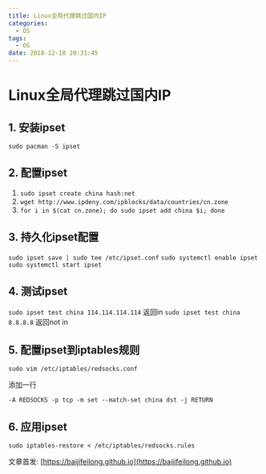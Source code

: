```yaml
---
title: Linux全局代理跳过国内IP
categories:
  - OS
tags:
  - OS
date: 2018-12-10 20:31:45
---
```


# Linux全局代理跳过国内IP

## 1. 安装ipset

`sudo pacman -S ipset`

## 2. 配置ipset

1. `sudo ipset create china hash:net`
2. `wget http://www.ipdeny.com/ipblocks/data/countries/cn.zone`
3. `for i in $(cat cn.zone); do sudo ipset add china $i; done`

## 3. 持久化ipset配置

`sudo ipset save | sudo tee /etc/ipset.conf`
`sudo systemctl enable ipset`
`sudo systemctl start ipset`

## 4. 测试ipset

`sudo ipset test china 114.114.114.114` 返回in
`sudo ipset test china 8.8.8.8` 返回not in

## 5. 配置ipset到iptables规则

`sudo vim /etc/iptables/redsocks.conf`

添加一行

`-A REDSOCKS -p tcp -m set --match-set china dst -j RETURN`

## 6. 应用ipset

`sudo iptables-restore < /etc/iptables/redsocks.rules`

文章首发: [https://baijifeilong.github.io](https://baijifeilong.github.io)
